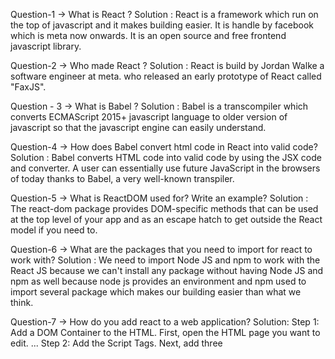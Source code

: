 Question-1 -> What is React ?
Solution : React is a framework which run on the top of javascript and it makes building easier. It is handle by facebook which is meta now onwards. It is an open source and free frontend javascript library.

Question-2 -> Who made React ?
Solution : React is build by Jordan Walke a software engineer at meta.  who released an early prototype of React called "FaxJS".

Question - 3 -> What is Babel ?
Solution : Babel is a transcompiler which converts ECMAScript 2015+ javascript language to older version of javascript so that the javascript engine can easily understand. 

Question-4 -> How does Babel convert html code in React into valid code?
Solution : Babel converts HTML code into valid code by using the JSX code and converter. A user can essentially use future JavaScript in the browsers of today thanks to Babel, a very well-known transpiler.

Question-5 -> What is ReactDOM used for? Write an example?
Solution : The react-dom package provides DOM-specific methods that can be used at the top level of your app and as an escape hatch to get outside the React model if you need to.

Question-6 -> What are the packages that you need to import for react to work with?
Solution : We need to import Node JS and npm to work with the React JS because we can't install any package without having Node JS and npm as well because node js provides an environment and npm used to import several package which makes our building easier than what we think.

Question-7 -> How do you add react to a web application?
Solution: 
Step 1: Add a DOM Container to the HTML. First, open the HTML page you want to edit. ...
Step 2: Add the Script Tags. Next, add three <script> tags to the HTML page right before the closing </body> tag: ...
Step 3: Create a React Component. Create a file called like_button.

Question-8 -> What is React.createElement?
Solution: React.createElement( type, [props], [... children] ) Create and return a new React element of the given type. The type argument can be either a tag name string (such as 'div' or 'span' ), a React component type (a class or a function), or a React fragment type.

Question-9-> What are the three properties that createElement accept?
Solution: The three properties which createElement takes are props, type and children.

Question-10 -> What is the meaning of render and root?
Solution: In React, Render is the technique that can redirect a page with the help of function render(). Most importantly, render a function we can use to define the HTML code within the HTML element. It helps to display certain views in the UI using certain logic defined in the render function and returns the output.